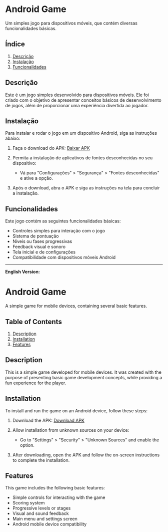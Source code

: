 # Android Game

Um simples jogo para dispositivos móveis, que contém diversas funcionalidades básicas.

## Índice
1. [Descrição](#descrição)
2. [Instalação](#instalação)
3. [Funcionalidades](#funcionalidades)

## Descrição
Este é um jogo simples desenvolvido para dispositivos móveis. Ele foi criado com o objetivo de apresentar conceitos básicos de desenvolvimento de jogos, além de proporcionar uma experiência divertida ao jogador.

## Instalação

Para instalar e rodar o jogo em um dispositivo Android, siga as instruções abaixo:

1. Faça o download do APK:
   [Baixar APK](#)

2. Permita a instalação de aplicativos de fontes desconhecidas no seu dispositivo:
   - Vá para "Configurações" > "Segurança" > "Fontes desconhecidas" e ative a opção.

3. Após o download, abra o APK e siga as instruções na tela para concluir a instalação.

## Funcionalidades

Este jogo contém as seguintes funcionalidades básicas:

- Controles simples para interação com o jogo
- Sistema de pontuação
- Níveis ou fases progressivas
- Feedback visual e sonoro
- Tela inicial e de configurações
- Compatibilidade com dispositivos móveis Android

---

**English Version:**

# Android Game

A simple game for mobile devices, containing several basic features.

## Table of Contents
1. [Description](#description)
2. [Installation](#installation)
3. [Features](#features)

## Description
This is a simple game developed for mobile devices. It was created with the purpose of presenting basic game development concepts, while providing a fun experience for the player.

## Installation

To install and run the game on an Android device, follow these steps:

1. Download the APK:
   [Download APK](#)

2. Allow installation from unknown sources on your device:
   - Go to "Settings" > "Security" > "Unknown Sources" and enable the option.

3. After downloading, open the APK and follow the on-screen instructions to complete the installation.

## Features

This game includes the following basic features:

- Simple controls for interacting with the game
- Scoring system
- Progressive levels or stages
- Visual and sound feedback
- Main menu and settings screen
- Android mobile device compatibility
